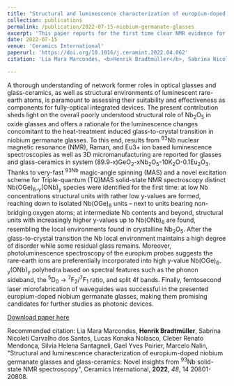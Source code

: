 ```yaml
---
title: "Structural and luminescence characterization of europium-doped niobium germanate glasses and glass-ceramics: Novel insights from <sup>93</sup>Nb solid-state NMR spectroscopy"
collection: publications
permalink: /publication/2022-07-15-niobium-germanate-glasses
excerpt: 'This paper reports for the first time clear NMR evidence for different NbO<sub>6</sub> species in glasses.'
date: 2022-07-15
venue: 'Ceramics International'
paperurl: 'https://doi.org/10.1016/j.ceramint.2022.04.062'
citation: 'Lia Mara Marcondes, <b>Henrik Bradtmüller</b>, Sabrina Nicoleti Carvalho dos Santos, Lucas Konaka Nolasco, Cleber Renato Mendonça, Silvia Helena Santagneli, Gael Yves Poirier, Marcelo Nalin, "Structural and luminescence characterization of europium-doped niobium germanate glasses and glass-ceramics: Novel insights from <sup>93Nb</sup> solid-state NMR spectroscopy", Ceramics International, <b>2022</b>, <i>48</i>, 1, 20801-20808.'

---
```

A thorough understanding of network former roles in optical glasses and glass-ceramics, as well as structural environments of luminescent rare-earth atoms, is paramount to assessing their suitability and effectiveness as components for fully-optical integrated devices. The present contribution sheds light on the overall poorly understood structural role of Nb<sub>2</sub>O<sub>5</sub> in oxide glasses and offers a rationale for the luminescence changes concomitant to the heat-treatment induced glass-to-crystal transition in niobium germanate glasses. To this end, results from <sup>93</sup>Nb nuclear magnetic resonance (NMR), Raman, and Eu3+ ion based luminescence spectroscopies as well as 3D micromanufacturing are reported for glasses and glass-ceramics in system (89.9-x)GeO<sub>2</sub>-xNb<sub>2</sub>O<sub>5</sub>-10K<sub>2</sub>O-0.1Eu<sub>2</sub>O<sub>3</sub>. Thanks to very-fast <sup>93Nb</sup> magic-angle spinning (MAS) and a novel excitation scheme for Triple-quantum (TQ)MAS solid-state NMR spectroscopy distinct Nb(OGe)<sub>6-y</sub>(ONb)<sub>y</sub> species were identified for the first time: at low Nb concentrations structural units with rather low y-values are formed, reaching down to isolated Nb(OGe)<sub>6</sub> units – next to units bearing non-bridging oxygen atoms; at intermediate Nb contents and beyond, structural units with increasingly higher y-values up to Nb(ONb)<sub>6</sub> are found, resembling the local environments found in crystalline Nb<sub>2</sub>O<sub>5</sub>. After the glass-to-crystal transition the Nb local environment maintains a high degree of disorder while some residual glass remains. Moreover, photoluminescence spectroscopy of the europium probes suggests the rare-earth ions are preferentially incorporated into high y-value Nb(OGe)<sub>6-y</sub>(ONb)<sub>y</sub> polyhedra based on spectral features such as the phonon sideband, the <sup>5</sup>D<sub>0</sub> → <sup>7</sup>F<sub>2</sub>/<sup>7</sup>F<sub>1</sub> ratio, and split 4f bands. Finally, femtosecond laser microfabrication of waveguides was successful in the presented europium-doped niobium germanate glasses, making them promising candidates for further studies as photonic devices.

[Download paper here](http://hbrmn.github.io/files/paper18.pdf)

Recommended citation: Lia Mara Marcondes, **Henrik Bradtmüller**, Sabrina Nicoleti Carvalho dos Santos, Lucas Konaka Nolasco, Cleber Renato Mendonça, Silvia Helena Santagneli, Gael Yves Poirier, Marcelo Nalin, "Structural and luminescence characterization of europium-doped niobium germanate glasses and glass-ceramics: Novel insights from <sup>93</sup>Nb solid-state NMR spectroscopy", Ceramics International, **2022**, *48*, 14 20801-20808.